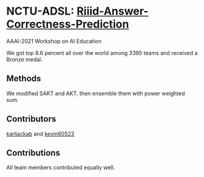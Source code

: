 # NCTU-ADSL: [Riiid-Answer-Correctness-Prediction](https://www.kaggle.com/c/riiid-test-answer-prediction)
AAAI-2021 Workshop on AI Education

We got top 8.6 percent all over the world among 3395 teams and received a Bronze medal.

## Methods
We modified SAKT and AKT, then ensemble them with power weighted sum.

## Contributors
[karljackab](https://github.com/karljackab) and [kevin60523](https://github.com/kevin60523)

## Contributions
All team members contributed equally well.
